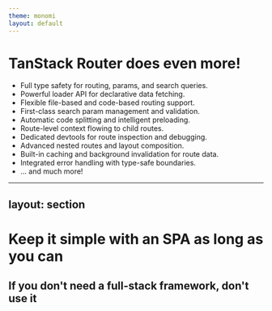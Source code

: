 ```yaml
---
theme: monomi
layout: default
---
```


# TanStack Router does even more!

- Full type safety for routing, params, and search queries.
- Powerful loader API for declarative data fetching.
- Flexible file-based and code-based routing support.
- First-class search param management and validation.
- Automatic code splitting and intelligent preloading.
- Route-level context flowing to child routes.
- Dedicated devtools for route inspection and debugging.
- Advanced nested routes and layout composition.
- Built-in caching and background invalidation for route data.
- Integrated error handling with type-safe boundaries.
- ... and much more!


---
layout: section
---

# Keep it simple with an SPA as long as you can

## If you don't need a full-stack framework, don't use it